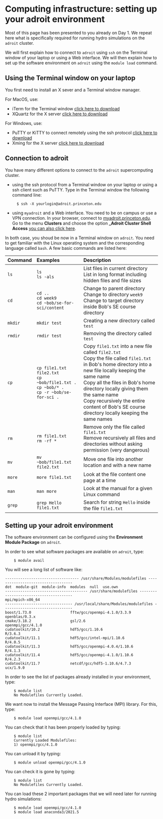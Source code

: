# Computing infrastructure: setting up your adroit environment

Most of this page has been presented to you already on Day 1. We repeat here what is specifically required for running hydro simulations on the `adroit` cluster.

We will first explain how to connect to `adroit` using `ssh` on the Terminal window of your laptop or using a Web interface. We will then explain how to set up the software environment on `adroit` using the `module load` command.

## Using the Terminal window on your laptop

You first need to install an X sever and a Terminal window manager.

For MacOS, use:

- iTerm for the Terminal window [click here to download](https://iterm2.com)
- XQuartz for the X server [click here to download](https://www.xquartz.org)

For Windows, use:

- PuTTY or KiTTY to connect remotely using the ssh protocol [click here to download](https://www.putty.org)
- Xming for the X server [click here to download](http://www.straightrunning.com/XmingNotes/)


## Connection to adroit

You have many different options to connect to the `adroit` supercomputing cluster. 

- using the ssh protocol from a Terminal window on your laptop or using a ssh client such as PuTTY. Type in the Terminal window the following command line:

		$ ssh -X yourlogin@adroit.princeton.edu

- using `myadroit` and a Web interface. You need to be on campus or use a VPN connection. In your browser, connect to [myadroit.princeton.edu](https://myadroit.princeton.edu/pun/sys/dashboard). Go to the menu **Clusters** and choose the option **_Adroit Cluster Shell Access** [you can also click here](https://myadroit.princeton.edu/pun/sys/shell/ssh/adroit). 

In both case, you shoud be now in a Terminal window on `adroit`. You need to get familiar with the Linux operating system and the corresponding language called `bash`. A few basic commands are listed here:

| Command | Examples | Description |
| :----------- | :----------- | :----------- |
| ``ls`` | ``ls``<br> ``ls -als`` | List files in current directory <br> List in long format including hidden files and file sizes|
| ``cd`` | ``cd ..`` <br> ``cd week9`` <br> ``cd ~bob/se-for-sci/content``| Change to parent directory <br> Change to directory ``week9`` <br> Change to target directory inside Bob's SE course directory|
| ``mkdir`` | ``mkdir test``| Creating a new directory called ``test`` |
| ``rmdir`` | ``rmdir test`` | Removing the directory called ``test`` |
| ``cp`` | ``cp file1.txt file2.txt`` <br> ``cp ~bob/file1.txt .`` <br> ``cp ~bob/* .`` <br> ``cp -r ~bob/se-for-sci .`` | Copy ``file1.txt`` into a new file called ``file2.txt`` <br> Copy the file called ``file1.txt`` in Bob's home directory into a new file locally keeping the same name <br> Copy all the files in Bob's home directory locally giving them the same name <br> Copy recursively the entire content of Bob's SE course directory locally keeping the same names | 
| ``rm`` | ``rm file1.txt`` <br> ``rm -rf *`` | Remove only the file called ``file1.txt`` <br> Remove recursively all files and directories without asking permission (very dangerous) |
| ``mv`` | ``mv ~bob/file1.txt file2.txt`` | Move one file into another location and with a new name |
| ``more`` | ``more file1.txt`` | Look at the file content one page at a time |
| ``man`` | ``man more`` | Look at the manual for a given Linux command |
| ``grep`` | ``grep Hello file1.txt`` | Search for string ``Hello`` inside the file ``file1.txt`` |


## Setting up your adroit environment

The software environment can be configured using the **Environment Module Package** on `adroit`. 

In order to see what software packages are available on `adroit`, type:

		$ module avail
		
You will see a long list of software like:

```
---------------------------------- /usr/share/Modules/modulefiles -----------------------------------
dot  module-git  module-info  modules  null  use.own
-------------------------------------- /usr/share/modulefiles ---------------------------------------
mpi/mpich-x86_64
------------------------------- /usr/local/share/Modules/modulefiles --------------------------------
boost/1.73.0                  fftw/gcc/openmpi-4.1.0/3.3.9                openblas/0.3.x
cmake/3.18.2                  gsl/2.6                                     openmpi/gcc/4.1.0
cudatoolkit/10.2              hdf5/gcc/1.10.6                             R/3.6.3
cudatoolkit/11.1              hdf5/gcc/intel-mpi/1.10.6                   R/4.0.5
cudatoolkit/11.3              hdf5/gcc/openmpi-4.0.4/1.10.6               R/4.1.3
cudatoolkit/11.4              hdf5/gcc/openmpi-4.1.0/1.10.6               R/4.2.3
cudatoolkit/11.7              netcdf/gcc/hdf5-1.10.6/4.7.3                ucx/1.9.0
```
In order to see the list of packages already installed in your environment, type:

		$ module list
		No Modulefiles Currently Loaded.

We want now to install the Message Passing Interface (MPI) library. For this, type:

		$ module load openmpi/gcc/4.1.0

You can check that it has been properly loaded by typing:

		$ module list
		Currently Loaded Modulefiles:
 		1) openmpi/gcc/4.1.0  

You can unload it by typing:

		$ module unload openmpi/gcc/4.1.0

You can check it is gone by typing:

		$ module list
		No Modulefiles Currently Loaded.

You can load these 2 important packages that we will need later for running hydro simulations:

		$ module load openmpi/gcc/4.1.0 
		$ module load anaconda3/2021.5

